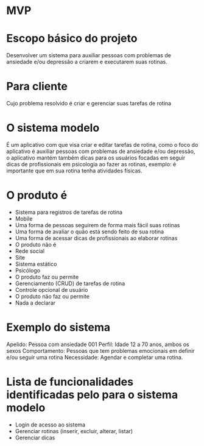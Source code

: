 # MVP

# Escopo básico do projeto
 Desenvolver um sistema para auxiliar pessoas com problemas de ansiedade e/ou depressão a criarem e executarem suas rotinas.
 
# Para cliente
Cujo problema resolvido é criar e gerenciar suas tarefas de rotina

# O sistema modelo
É um aplicativo com que visa criar e editar tarefas de rotina, como o foco do aplicativo é auxiliar pessoas com problemas de ansiedade e/ou depressão, o aplicativo mantém também dicas para os usuários focadas em seguir dicas de profissionais em psicologia ao fazer as rotinas, exemplo: é importante que em sua rotina tenha atividades físicas.

# O produto é
- Sistema para registros de tarefas de rotina
- Mobile
- Uma forma de pessoas seguirem de forma mais fácil suas rotinas
- Uma forma de avaliar o quão está sendo feito de sua rotina
- Uma forma de acessar dicas de profissionais ao elaborar rotinas
- O produto não é
- Rede social
- Site
- Sistema estático
- Psicólogo
- O produto faz ou permite
- Gerenciamento (CRUD) de tarefas de rotina
- Controle opcional de usuário
- O produto não faz ou permite
- Nada a declarar

# Exemplo do sistema
Apelido: Pessoa com ansiedade 001
Perfil: Idade 12 a 70 anos, ambos os sexos 
Comportamento: Pessoas que tem problemas emocionais em definir e/ou seguir uma rotina
Necessidade: Agendar e completar uma rotina.

# Lista de funcionalidades identificadas pelo para o sistema modelo
- Login de acesso ao sistema
- Gerenciar rotinas (inserir, excluir, alterar, listar)
- Gerenciar dicas
